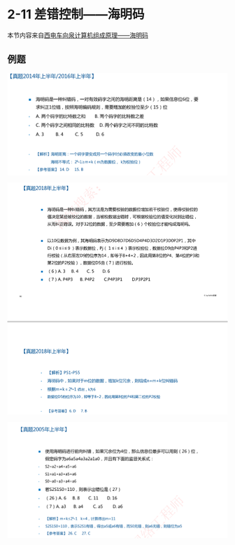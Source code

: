 # 2-11 差错控制——海明码

本节内容来自[西电车向泉计算机组成原理——海明码](https://www.bilibili.com/video/BV1wQ4y1Z73j/?share_source=copy_web&vd_source=d86b562a25c54589109c13e13db37904)















## 例题

![image-20230930192231865](./assets/image-20230930192231865.png)

![image-20230930192308930](./assets/image-20230930192308930.png)

![image-20230930192331084](./assets/image-20230930192331084.png)